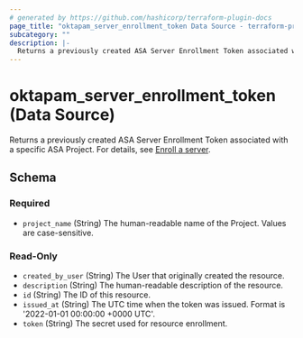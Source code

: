 ```yaml
---
# generated by https://github.com/hashicorp/terraform-plugin-docs
page_title: "oktapam_server_enrollment_token Data Source - terraform-provider-oktapam"
subcategory: ""
description: |-
  Returns a previously created ASA Server Enrollment Token associated with a specific ASA Project. For details, see Enroll a server https://help.okta.com/asa/en-us/Content/Topics/Adv_Server_Access/docs/setup/enrolling-a-server.htm.
---
```


# oktapam_server_enrollment_token (Data Source)

Returns a previously created ASA Server Enrollment Token associated with a specific ASA Project. For details, see [Enroll a server](https://help.okta.com/asa/en-us/Content/Topics/Adv_Server_Access/docs/setup/enrolling-a-server.htm).



<!-- schema generated by tfplugindocs -->
## Schema

### Required

- `project_name` (String) The human-readable name of the Project. Values are case-sensitive.

### Read-Only

- `created_by_user` (String) The User that originally created the resource.
- `description` (String) The human-readable description of the resource.
- `id` (String) The ID of this resource.
- `issued_at` (String) The UTC time when the token was issued. Format is '2022-01-01 00:00:00 +0000 UTC'.
- `token` (String) The secret used for resource enrollment.
